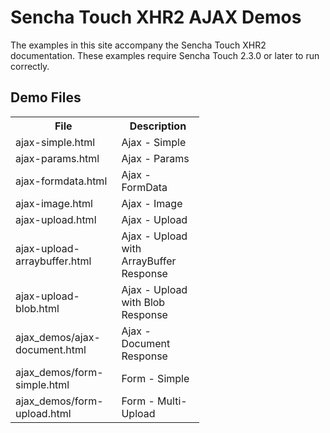# Sencha Touch XHR2 AJAX Demos

The examples in this site accompany the Sencha Touch XHR2 documentation. 
These examples require Sencha Touch 2.3.0 or later to run correctly.

## Demo Files

<table style="width: 60%" border="0">
<tr><th>File</th><th>Description</th></tr>
<tr><td>ajax-simple.html</td><td>Ajax - Simple</td></tr>
<tr><td>ajax-params.html</td><td>Ajax - Params</td></tr>
<tr><td>ajax-formdata.html</td><td>Ajax - FormData</td></tr>
<tr><td>ajax-image.html</td><td>Ajax - Image</td></tr>
<tr><td>ajax-upload.html</td><td>Ajax - Upload</td></tr>
<tr><td>ajax-upload-arraybuffer.html</td><td>Ajax - Upload with ArrayBuffer Response</td></tr>
<tr><td>ajax-upload-blob.html</td><td>Ajax - Upload with Blob Response</td></tr>
<tr><td>ajax_demos/ajax-document.html</td><td>Ajax - Document Response</td></tr>
<tr><td>ajax_demos/form-simple.html</td><td>Form - Simple</td></tr>
<tr><td>ajax_demos/form-upload.html</td><td>Form - Multi-Upload</td></tr>
</table>
